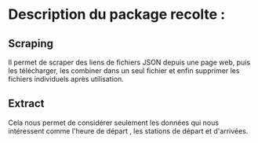 # Description du package recolte :
## Scraping
 Il permet de scraper des liens de fichiers JSON depuis une page web, puis les télécharger, les combiner dans un seul fichier et enfin supprimer les fichiers individuels après utilisation.

 
## Extract
Cela nous permet de considérer seulement les données qui nous intéressent comme l'heure de départ , les stations de départ et d'arrivées.
